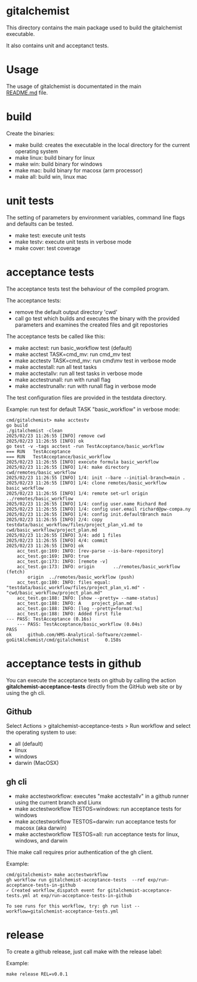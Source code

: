 # gitalchemist

This directory contains the main package used to build
the gitalchemist executable.

It also contains unit and acceptanct tests.

# Usage

The usage of gitalchemist is documentated in the main  
[README.md](../../README.md) file.


# build

Create the binaries:

* make build: creates the executable in the local directory for the current operating system
* make linux: build binary for linux
* make win: build binary for windows
* make mac: build binary for macosx (arm processor)
* make all: build win, linux mac

# unit tests

The setting of parameters by environment variables, command line flags
and defaults can be tested.

* make test: execute unit tests
* make testv: execute unit tests in verbose mode
* make cover: test coverage

# acceptance tests

The acceptance tests test the behaviour of the compiled program.

The acceptance tests:

* remove the default output directory 'cwd'
* call go test which builds and executes the binary with the provided parameters
  and examines the created files and git repostories

The acceptance tests be called like this:

* make acctest: run basic\_workflow test (default)
* make acctest TASK=cmd\_mv: run cmd\_mv test
* make acctestv TASK=cmd\_mv: run cmd\mv test in verbose mode
* make acctestall: run all test tasks
* make acctestallv: run all test tasks in verbose mode
* make acctestrunall: run with runall flag
* make acctestrunallv: run with runall flag in verbose mode


The test configuration files are provided in the testdata directory.

Example: run test for default TASK "basic\_workflow" in verbose mode:

    cmd/gitalchemist> make acctestv 
    go build
    ./gitalchemist -clean
    2025/02/23 11:26:55 [INFO] remove cwd
    2025/02/23 11:26:55 [INFO] ok
    go test -v -tags acctest -run TestAcceptance/basic_workflow
    === RUN   TestAcceptance
    === RUN   TestAcceptance/basic_workflow
    2025/02/23 11:26:55 [INFO] execute formula basic_workflow
    2025/02/23 11:26:55 [INFO] 1/4: make directory cwd/remotes/basic_workflow
    2025/02/23 11:26:55 [INFO] 1/4: init --bare --initial-branch=main .
    2025/02/23 11:26:55 [INFO] 1/4: clone remotes/basic_workflow basic_workflow
    2025/02/23 11:26:55 [INFO] 1/4: remote set-url origin ../remotes/basic_workflow
    2025/02/23 11:26:55 [INFO] 1/4: config user.name Richard Red
    2025/02/23 11:26:55 [INFO] 1/4: config user.email richard@pw-compa.ny
    2025/02/23 11:26:55 [INFO] 1/4: config init.defaultBranch main
    2025/02/23 11:26:55 [INFO] 2/4: copy testdata/basic_workflow/files/project_plan_v1.md to cwd/basic_workflow/project_plan.md
    2025/02/23 11:26:55 [INFO] 3/4: add 1 files
    2025/02/23 11:26:55 [INFO] 4/4: commit
    2025/02/23 11:26:55 [INFO] ok
        acc_test.go:169: INFO: [rev-parse --is-bare-repository]
        acc_test.go:169: INFO: true
        acc_test.go:173: INFO: [remote -v]
        acc_test.go:173: INFO: origin       ../remotes/basic_workflow (fetch)
            origin  ../remotes/basic_workflow (push)
        acc_test.go:180: INFO: files equal: "testdata/basic_workflow/files/project_plan_v1.md" - "cwd/basic_workflow/project_plan.md"
        acc_test.go:188: INFO: [show --pretty= --name-status]
        acc_test.go:188: INFO: A    project_plan.md
        acc_test.go:188: INFO: [log --pretty=format:%s]
        acc_test.go:188: INFO: Added first file
    --- PASS: TestAcceptance (0.16s)
        --- PASS: TestAcceptance/basic_workflow (0.04s)
    PASS
    ok      github.com/HMS-Analytical-Software/czemmel-goGitAlchemist/cmd/gitalchemist      0.158s

# acceptance tests in github

You can execute the acceptance tests on github by calling the action
**gitalchemist-acceptance-tests**
directly from the GitHub web site or by using the gh cli.

## Github

Select 
    Actions > gitalchemist-acceptance-tests > Run workflow
and select the operating system to use:

* all (default)
* linux
* windows
* darwin (MacOSX)


## gh cli

* make acctestworkflow: executes "make acctestallv" in a github runner using the current branch and Liunx
* make acctestworkflow TESTOS=windows: run acceptance tests for windows
* make acctestworkflow TESTOS=darwin: run acceptance tests for macosx (aka darwin)
* make acctestworkflow TESTOS=all: run acceptance tests for linux, windows, and darwin

Thie make call requires prior authentication of the gh client.

Example:

    cmd/gitalchemist> make acctestworkflow 
    gh workflow run gitalchemist-acceptance-tests  --ref exp/run-acceptance-tests-in-github
    ✓ Created workflow_dispatch event for gitalchemist-acceptance-tests.yml at exp/run-acceptance-tests-in-github

    To see runs for this workflow, try: gh run list --workflow=gitalchemist-acceptance-tests.yml


# release

To create a github release, just call make with the release label:

Example:

    make release REL=v0.0.1

